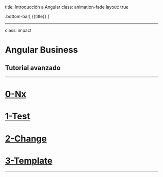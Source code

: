 title: Introducción a Angular
class: animation-fade
layout: true

.bottom-bar[
{{title}}
]

---

class: impact

# Angular Business

## Tutorial avanzado

---

# [0-Nx](https://academiabinaria.github.io/angular-business/0-nx.html)

# [1-Test](https://academiabinaria.github.io/angular-business/1-test.html)

# [2-Change](https://academiabinaria.github.io/angular-business/2-change.html)

# [3-Template](https://academiabinaria.github.io/angular-business/3-template.html)

---

